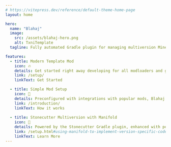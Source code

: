 ```yaml
---
# https://vitepress.dev/reference/default-theme-home-page
layout: home

hero:
  name: "Blahaj"
  image:
    src: /assets/blahaj-hero.png
    alt: TxniTemplate
  tagline: Fully automated Gradle plugin for managing multiversion Minecraft mods, built on Stonecutter.

features:
  - title: Modern Template Mod
    icon: 🔥
    details: Get started right away developing for all modloaders and game versions!
    link: /setup/
    linkText: Get Started 

  - title: Simple Mod Setup
    icon: 📝
    details: Preconfigured with integrations with popular mods, Blahaj acts as an authoritative version source for common setup tasks.
    link: /introduction/
    linkText: How it works
    
  - title: Stonecutter Multiversion with Manifold
    icon: 🔄️
    details: Powered by the Stonecutter Gradle plugin, enhanced with powerful Manifold preprocessor directive support, enabling conditional compilation with no headache.
    link: /setup.html#using-manifold-to-implement-version-specific-code
    linkText: Learn More 
--- 
```


